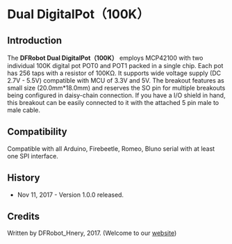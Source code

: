 # Dual DigitalPot（100K）
## Introduction
The **DFRobot Dual DigitalPot（100K）** employs MCP42100 with two individual 100K digital pot POT0 and POT1 packed in a single chip. Each pot has 256 taps with a resistor of 100KΩ. It supports wide voltage supply (DC 2.7V - 5.5V) compatible with MCU of 3.3V and 5V. The breakout features as small size (20.0mm*18.0mm) and reserves the SO pin for multiple breakouts being configured in daisy-chain connection. If you have a I/O shield in hand, this breakout can be easily connected to it with the attached 5 pin male to male cable.

## Compatibility

Compatible with all Arduino, Firebeetle, Romeo, Bluno serial with at least one SPI interface.

## History

- Nov 11, 2017 - Version 1.0.0 released.


## Credits

Written by DFRobot_Hnery, 2017. (Welcome to our [website](https://www.dfrobot.com/))

